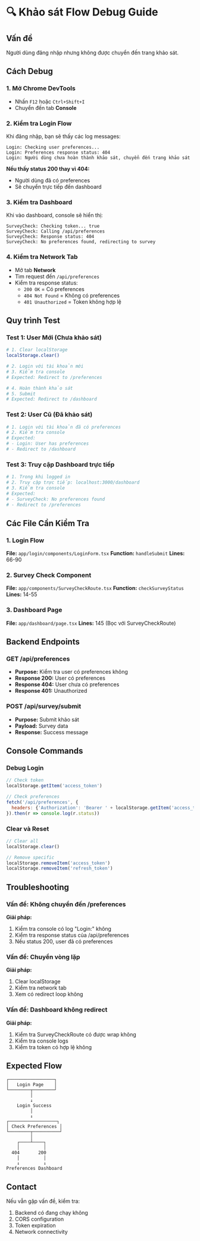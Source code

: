 # 🔍 Khảo sát Flow Debug Guide

## Vấn đề
Người dùng đăng nhập nhưng không được chuyển đến trang khảo sát.

## Cách Debug

### 1. Mở Chrome DevTools
- Nhấn `F12` hoặc `Ctrl+Shift+I`
- Chuyển đến tab **Console**

### 2. Kiểm tra Login Flow
Khi đăng nhập, bạn sẽ thấy các log messages:

```
Login: Checking user preferences...
Login: Preferences response status: 404
Login: Người dùng chưa hoàn thành khảo sát, chuyển đến trang khảo sát
```

**Nếu thấy status 200 thay vì 404:**
- Người dùng đã có preferences
- Sẽ chuyển trực tiếp đến dashboard

### 3. Kiểm tra Dashboard
Khi vào dashboard, console sẽ hiển thị:

```
SurveyCheck: Checking token... true
SurveyCheck: Calling /api/preferences
SurveyCheck: Response status: 404
SurveyCheck: No preferences found, redirecting to survey
```

### 4. Kiểm tra Network Tab
- Mở tab **Network**
- Tìm request đến `/api/preferences`
- Kiểm tra response status:
  - `200 OK` = Có preferences
  - `404 Not Found` = Không có preferences
  - `401 Unauthorized` = Token không hợp lệ

## Quy trình Test

### Test 1: User Mới (Chưa khảo sát)
```bash
# 1. Clear localStorage
localStorage.clear()

# 2. Login với tài khoản mới
# 3. Kiểm tra console
# Expected: Redirect to /preferences

# 4. Hoàn thành khảo sát
# 5. Submit
# Expected: Redirect to /dashboard
```

### Test 2: User Cũ (Đã khảo sát)
```bash
# 1. Login với tài khoản đã có preferences
# 2. Kiểm tra console
# Expected: 
# - Login: User has preferences
# - Redirect to /dashboard
```

### Test 3: Truy cập Dashboard trực tiếp
```bash
# 1. Trong khi logged in
# 2. Truy cập trực tiếp: localhost:3000/dashboard
# 3. Kiểm tra console
# Expected:
# - SurveyCheck: No preferences found
# - Redirect to /preferences
```

## Các File Cần Kiểm Tra

### 1. Login Flow
**File:** `app/login/components/LoginForm.tsx`
**Function:** `handleSubmit`
**Lines:** 66-90

### 2. Survey Check Component
**File:** `app/components/SurveyCheckRoute.tsx`
**Function:** `checkSurveyStatus`
**Lines:** 14-55

### 3. Dashboard Page
**File:** `app/dashboard/page.tsx`
**Lines:** 145 (Bọc với SurveyCheckRoute)

## Backend Endpoints

### GET /api/preferences
- **Purpose:** Kiểm tra user có preferences không
- **Response 200:** User có preferences
- **Response 404:** User chưa có preferences
- **Response 401:** Unauthorized

### POST /api/survey/submit
- **Purpose:** Submit khảo sát
- **Payload:** Survey data
- **Response:** Success message

## Console Commands

### Debug Login
```javascript
// Check token
localStorage.getItem('access_token')

// Check preferences
fetch('/api/preferences', {
  headers: {'Authorization': 'Bearer ' + localStorage.getItem('access_token')}
}).then(r => console.log(r.status))
```

### Clear và Reset
```javascript
// Clear all
localStorage.clear()

// Remove specific
localStorage.removeItem('access_token')
localStorage.removeItem('refresh_token')
```

## Troubleshooting

### Vấn đề: Không chuyển đến /preferences
**Giải pháp:**
1. Kiểm tra console có log "Login:" không
2. Kiểm tra response status của /api/preferences
3. Nếu status 200, user đã có preferences

### Vấn đề: Chuyển vòng lặp
**Giải pháp:**
1. Clear localStorage
2. Kiểm tra network tab
3. Xem có redirect loop không

### Vấn đề: Dashboard không redirect
**Giải pháp:**
1. Kiểm tra SurveyCheckRoute có được wrap không
2. Kiểm tra console logs
3. Kiểm tra token có hợp lệ không

## Expected Flow

```
┌─────────────────┐
│   Login Page    │
└────────┬────────┘
         │
         ↓
    Login Success
         │
         ↓
┌──────────────────┐
│ Check Preferences │
└────────┬──────────┘
         │
    ┌────┴────┐
    │         │
  404       200
    │         │
    ↓         ↓
Preferences Dashboard
```

## Contact
Nếu vẫn gặp vấn đề, kiểm tra:
1. Backend có đang chạy không
2. CORS configuration
3. Token expiration
4. Network connectivity

